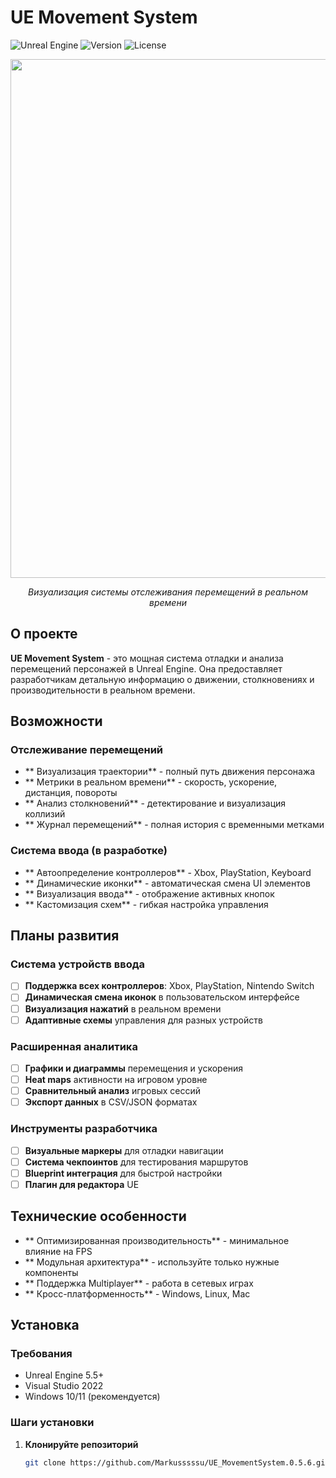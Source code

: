 # UE Movement System

![Unreal Engine](https://img.shields.io/badge/Unreal%20Engine-5.5+-black.svg?style=for-the-badge&logo=unrealengine)
![Version](https://img.shields.io/badge/Version-0.5.6-blue.svg?style=for-the-badge)
![License](https://img.shields.io/badge/License-MIT-green.svg?style=for-the-badge)

<div align="center">
  
  <img width="1524" height="830" alt="Movement System Debug Visualization" src="https://github.com/user-attachments/assets/3d25a87b-811e-4326-9820-1561fbea2136" />
  
  *Визуализация системы отслеживания перемещений в реальном времени*
  
</div>

##  О проекте

**UE Movement System** - это мощная система отладки и анализа перемещений персонажей в Unreal Engine. Она предоставляет разработчикам детальную информацию о движении, столкновениях и производительности в реальном времени.

##  Возможности

###  Отслеживание перемещений
- ** Визуализация траектории** - полный путь движения персонажа
- ** Метрики в реальном времени** - скорость, ускорение, дистанция, повороты
- ** Анализ столкновений** - детектирование и визуализация коллизий
- ** Журнал перемещений** - полная история с временными метками

###  Система ввода (в разработке)
- ** Автоопределение контроллеров** - Xbox, PlayStation, Keyboard
- ** Динамические иконки** - автоматическая смена UI элементов
- ** Визуализация ввода** - отображение активных кнопок
- ** Кастомизация схем** - гибкая настройка управления

##  Планы развития

###  Система устройств ввода
- [ ] **Поддержка всех контроллеров**: Xbox, PlayStation, Nintendo Switch
- [ ] **Динамическая смена иконок** в пользовательском интерфейсе
- [ ] **Визуализация нажатий** в реальном времени
- [ ] **Адаптивные схемы** управления для разных устройств

###  Расширенная аналитика
- [ ] **Графики и диаграммы** перемещения и ускорения
- [ ] **Heat maps** активности на игровом уровне
- [ ] **Сравнительный анализ** игровых сессий
- [ ] **Экспорт данных** в CSV/JSON форматах

###  Инструменты разработчика
- [ ] **Визуальные маркеры** для отладки навигации
- [ ] **Система чекпоинтов** для тестирования маршрутов
- [ ] **Blueprint интеграция** для быстрой настройки
- [ ] **Плагин для редактора** UE

##  Технические особенности

- ** Оптимизированная производительность** - минимальное влияние на FPS
- ** Модульная архитектура** - используйте только нужные компоненты
- ** Поддержка Multiplayer** - работа в сетевых играх
- ** Кросс-платформенность** - Windows, Linux, Mac

##  Установка

### Требования
- Unreal Engine 5.5+
- Visual Studio 2022
- Windows 10/11 (рекомендуется)

### Шаги установки
1. **Клонируйте репозиторий**
   ```bash
   git clone https://github.com/Markusssssu/UE_MovementSystem.0.5.6.git
